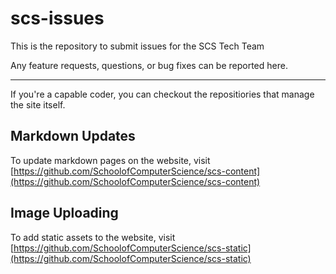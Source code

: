 # scs-issues

This is the repository to submit issues for the SCS Tech Team

Any feature requests, questions, or bug fixes can be reported here. 

---

If you're a capable coder, you can checkout the repositiories that manage the site itself. 

## Markdown Updates
To update markdown pages on the website, visit [https://github.com/SchoolofComputerScience/scs-content](https://github.com/SchoolofComputerScience/scs-content)

## Image Uploading
To add static assets to the website, visit [https://github.com/SchoolofComputerScience/scs-static](https://github.com/SchoolofComputerScience/scs-static)
